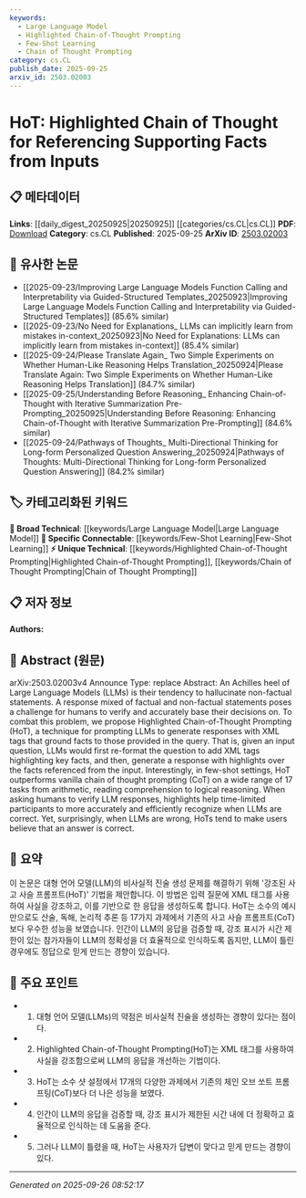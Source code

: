 ```yaml
---
keywords:
  - Large Language Model
  - Highlighted Chain-of-Thought Prompting
  - Few-Shot Learning
  - Chain of Thought Prompting
category: cs.CL
publish_date: 2025-09-25
arxiv_id: 2503.02003
---
```


<!-- KEYWORD_LINKING_METADATA:
{
  "processed_timestamp": "2025-09-26T08:52:17.892660",
  "vocabulary_version": "1.0",
  "selected_keywords": [
    "Large Language Model",
    "Highlighted Chain-of-Thought Prompting",
    "Few-Shot Learning",
    "Chain of Thought Prompting"
  ],
  "rejected_keywords": [],
  "similarity_scores": {
    "Large Language Model": 0.85,
    "Highlighted Chain-of-Thought Prompting": 0.8,
    "Few-Shot Learning": 0.78,
    "Chain of Thought Prompting": 0.75
  },
  "extraction_method": "AI_prompt_based",
  "budget_applied": true,
  "candidates_json": {
    "candidates": [
      {
        "surface": "Large Language Models",
        "canonical": "Large Language Model",
        "aliases": [
          "LLMs"
        ],
        "category": "broad_technical",
        "rationale": "Central to the paper's discussion, providing a basis for linking with other works on language models.",
        "novelty_score": 0.3,
        "connectivity_score": 0.9,
        "specificity_score": 0.6,
        "link_intent_score": 0.85
      },
      {
        "surface": "Highlighted Chain-of-Thought Prompting",
        "canonical": "Highlighted Chain-of-Thought Prompting",
        "aliases": [
          "HoT"
        ],
        "category": "unique_technical",
        "rationale": "Introduces a novel technique specific to this paper, crucial for understanding its unique contribution.",
        "novelty_score": 0.85,
        "connectivity_score": 0.6,
        "specificity_score": 0.9,
        "link_intent_score": 0.8
      },
      {
        "surface": "Few-Shot Settings",
        "canonical": "Few-Shot Learning",
        "aliases": [
          "Few-Shot"
        ],
        "category": "specific_connectable",
        "rationale": "Connects to the broader topic of learning paradigms, relevant for linking with other few-shot learning research.",
        "novelty_score": 0.4,
        "connectivity_score": 0.85,
        "specificity_score": 0.7,
        "link_intent_score": 0.78
      },
      {
        "surface": "Chain of Thought Prompting",
        "canonical": "Chain of Thought Prompting",
        "aliases": [
          "CoT"
        ],
        "category": "unique_technical",
        "rationale": "A specific prompting technique that is central to the paper's methodology, useful for linking to related prompting strategies.",
        "novelty_score": 0.65,
        "connectivity_score": 0.7,
        "specificity_score": 0.8,
        "link_intent_score": 0.75
      }
    ],
    "ban_list_suggestions": [
      "arithmetic",
      "reading comprehension",
      "logical reasoning"
    ]
  },
  "decisions": [
    {
      "candidate_surface": "Large Language Models",
      "resolved_canonical": "Large Language Model",
      "decision": "linked",
      "scores": {
        "novelty": 0.3,
        "connectivity": 0.9,
        "specificity": 0.6,
        "link_intent": 0.85
      }
    },
    {
      "candidate_surface": "Highlighted Chain-of-Thought Prompting",
      "resolved_canonical": "Highlighted Chain-of-Thought Prompting",
      "decision": "linked",
      "scores": {
        "novelty": 0.85,
        "connectivity": 0.6,
        "specificity": 0.9,
        "link_intent": 0.8
      }
    },
    {
      "candidate_surface": "Few-Shot Settings",
      "resolved_canonical": "Few-Shot Learning",
      "decision": "linked",
      "scores": {
        "novelty": 0.4,
        "connectivity": 0.85,
        "specificity": 0.7,
        "link_intent": 0.78
      }
    },
    {
      "candidate_surface": "Chain of Thought Prompting",
      "resolved_canonical": "Chain of Thought Prompting",
      "decision": "linked",
      "scores": {
        "novelty": 0.65,
        "connectivity": 0.7,
        "specificity": 0.8,
        "link_intent": 0.75
      }
    }
  ]
}
-->

# HoT: Highlighted Chain of Thought for Referencing Supporting Facts from Inputs

## 📋 메타데이터

**Links**: [[daily_digest_20250925|20250925]] [[categories/cs.CL|cs.CL]]
**PDF**: [Download](https://arxiv.org/pdf/2503.02003.pdf)
**Category**: cs.CL
**Published**: 2025-09-25
**ArXiv ID**: [2503.02003](https://arxiv.org/abs/2503.02003)

## 🔗 유사한 논문
- [[2025-09-23/Improving Large Language Models Function Calling and Interpretability via Guided-Structured Templates_20250923|Improving Large Language Models Function Calling and Interpretability via Guided-Structured Templates]] (85.6% similar)
- [[2025-09-23/No Need for Explanations_ LLMs can implicitly learn from mistakes in-context_20250923|No Need for Explanations: LLMs can implicitly learn from mistakes in-context]] (85.4% similar)
- [[2025-09-24/Please Translate Again_ Two Simple Experiments on Whether Human-Like Reasoning Helps Translation_20250924|Please Translate Again: Two Simple Experiments on Whether Human-Like Reasoning Helps Translation]] (84.7% similar)
- [[2025-09-25/Understanding Before Reasoning_ Enhancing Chain-of-Thought with Iterative Summarization Pre-Prompting_20250925|Understanding Before Reasoning: Enhancing Chain-of-Thought with Iterative Summarization Pre-Prompting]] (84.6% similar)
- [[2025-09-24/Pathways of Thoughts_ Multi-Directional Thinking for Long-form Personalized Question Answering_20250924|Pathways of Thoughts: Multi-Directional Thinking for Long-form Personalized Question Answering]] (84.2% similar)

## 🏷️ 카테고리화된 키워드
**🧠 Broad Technical**: [[keywords/Large Language Model|Large Language Model]]
**🔗 Specific Connectable**: [[keywords/Few-Shot Learning|Few-Shot Learning]]
**⚡ Unique Technical**: [[keywords/Highlighted Chain-of-Thought Prompting|Highlighted Chain-of-Thought Prompting]], [[keywords/Chain of Thought Prompting|Chain of Thought Prompting]]

## 📋 저자 정보

**Authors:** 

## 📄 Abstract (원문)

arXiv:2503.02003v4 Announce Type: replace 
Abstract: An Achilles heel of Large Language Models (LLMs) is their tendency to hallucinate non-factual statements. A response mixed of factual and non-factual statements poses a challenge for humans to verify and accurately base their decisions on. To combat this problem, we propose Highlighted Chain-of-Thought Prompting (HoT), a technique for prompting LLMs to generate responses with XML tags that ground facts to those provided in the query. That is, given an input question, LLMs would first re-format the question to add XML tags highlighting key facts, and then, generate a response with highlights over the facts referenced from the input. Interestingly, in few-shot settings, HoT outperforms vanilla chain of thought prompting (CoT) on a wide range of 17 tasks from arithmetic, reading comprehension to logical reasoning. When asking humans to verify LLM responses, highlights help time-limited participants to more accurately and efficiently recognize when LLMs are correct. Yet, surprisingly, when LLMs are wrong, HoTs tend to make users believe that an answer is correct.

## 📝 요약

이 논문은 대형 언어 모델(LLM)의 비사실적 진술 생성 문제를 해결하기 위해 '강조된 사고 사슬 프롬프트(HoT)' 기법을 제안합니다. 이 방법은 입력 질문에 XML 태그를 사용하여 사실을 강조하고, 이를 기반으로 한 응답을 생성하도록 합니다. HoT는 소수의 예시만으로도 산술, 독해, 논리적 추론 등 17가지 과제에서 기존의 사고 사슬 프롬프트(CoT)보다 우수한 성능을 보였습니다. 인간이 LLM의 응답을 검증할 때, 강조 표시가 시간 제한이 있는 참가자들이 LLM의 정확성을 더 효율적으로 인식하도록 돕지만, LLM이 틀린 경우에도 정답으로 믿게 만드는 경향이 있습니다.

## 🎯 주요 포인트

- 1. 대형 언어 모델(LLMs)의 약점은 비사실적 진술을 생성하는 경향이 있다는 점이다.
- 2. Highlighted Chain-of-Thought Prompting(HoT)는 XML 태그를 사용하여 사실을 강조함으로써 LLM의 응답을 개선하는 기법이다.
- 3. HoT는 소수 샷 설정에서 17개의 다양한 과제에서 기존의 체인 오브 쏘트 프롬프팅(CoT)보다 더 나은 성능을 보였다.
- 4. 인간이 LLM의 응답을 검증할 때, 강조 표시가 제한된 시간 내에 더 정확하고 효율적으로 인식하는 데 도움을 준다.
- 5. 그러나 LLM이 틀렸을 때, HoT는 사용자가 답변이 맞다고 믿게 만드는 경향이 있다.


---

*Generated on 2025-09-26 08:52:17*